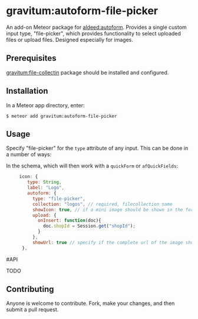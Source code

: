 gravitum:autoform-file-picker
=========================

An add-on Meteor package for [aldeed:autoform](https://github.com/aldeed/meteor-autoform). Provides a single custom input type, "file-picker", which provides functionality to select uploaded files or upload files. Designed especially for images.

## Prerequisites

[gravitum:file-collectin](https://github.com/gravitum/meteor-file-collection) package should be installed and configured.


## Installation

In a Meteor app directory, enter:

```
$ meteor add gravitum:autoform-file-picker
```

## Usage

Specify "file-picker" for the `type` attribute of any input. This can be done in a number of ways:

In the schema, which will then work with a `quickForm` or `afQuickFields`:

```js
     icon: {
        type: String,
        label: "Logo",
        autoform: {
          type: "file-picker",
          collection: "logos", // required, filecollection name
          showIcon: true, // if a mini image should be shown in the form
          upload: {
            onInsert: function(doc){
              doc.shopId = Session.get("shopId");
            }
          },
          showUrl: true // specify if the complete url of the image should in the form
      },
```
#API

TODO


## Contributing

Anyone is welcome to contribute. Fork, make your changes, and then submit a pull request.
